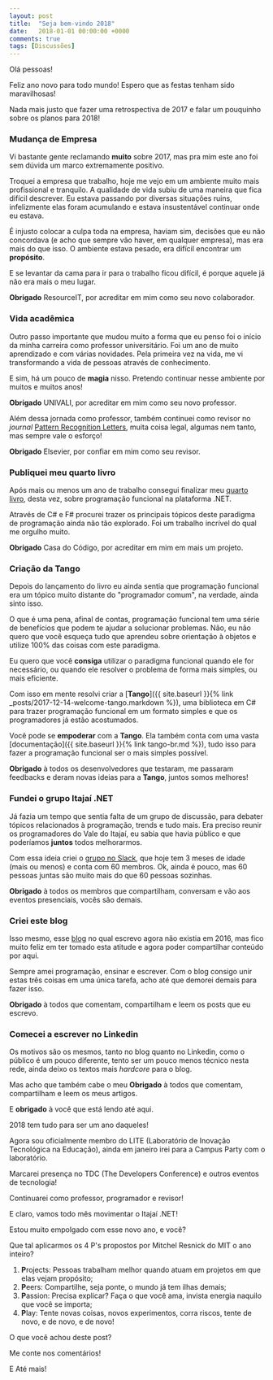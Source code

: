 ```yaml
---
layout: post
title:  "Seja bem-vindo 2018"
date:   2018-01-01 00:00:00 +0000
comments: true
tags: [Discussões]
---
```


Olá pessoas!

Feliz ano novo para todo mundo! Espero que as festas tenham sido maravilhosas!

Nada mais justo que fazer uma retrospectiva de 2017 e falar um pouquinho sobre os planos para 2018!

<!--more-->

### Mudança de Empresa

Vi bastante gente reclamando **muito** sobre 2017, mas pra mim este ano foi sem dúvida um marco extremamente positivo.

Troquei a empresa que trabalho, hoje me vejo em um ambiente muito mais profissional e tranquilo. A qualidade de vida subiu de uma maneira que fica difícil descrever. Eu estava passando por diversas situações ruins, infelizmente elas foram acumulando e estava insustentável continuar onde eu estava.

É injusto colocar a culpa toda na empresa, haviam sim, decisões que eu não concordava (e acho que sempre vão haver, em qualquer empresa), mas era mais do que isso. O ambiente estava pesado, era difícil encontrar um **propósito**.

E se levantar da cama para ir para o trabalho ficou difícil, é porque aquele já não era mais o meu lugar.

**Obrigado** ResourceIT, por acreditar em mim como seu novo colaborador.

### Vida acadêmica

Outro passo importante que mudou muito a forma que eu penso foi o início da minha carreira como professor universitário. Foi um ano de muito aprendizado e com várias novidades. Pela primeira vez na vida, me vi transformando a vida de pessoas através de conhecimento.

E sim, há um pouco de **magia** nisso. Pretendo continuar nesse ambiente por muitos e muitos anos!

**Obrigado** UNIVALI, por acreditar em mim como seu novo professor.

Além dessa jornada como professor, também continuei como revisor no *journal* [Pattern Recognition Letters](https://www.journals.elsevier.com/pattern-recognition-letters/), muita coisa legal, algumas nem tanto, mas sempre vale o esforço!

**Obrigado** Elsevier, por confiar em mim como seu revisor.

### Publiquei meu quarto livro

Após mais ou menos um ano de trabalho consegui finalizar meu [quarto livro](https://www.casadocodigo.com.br/products/livro-programacao-funcional-net), desta vez, sobre programação funcional na plataforma .NET.

Através de C# e F# procurei trazer os principais tópicos deste paradigma de programação ainda não tão explorado. Foi um trabalho incrível do qual me orgulho muito.

**Obrigado** Casa do Código, por acreditar em mim em mais um projeto.

### Criação da Tango

Depois do lançamento do livro eu ainda sentia que programação funcional era um tópico muito distante do "programador comum", na verdade, ainda sinto isso.

O que é uma pena, afinal de contas, programação funcional tem uma série de benefícios que podem te ajudar a solucionar problemas. Não, eu não quero que você esqueça tudo que aprendeu sobre orientação à objetos e utilize 100% das coisas com este paradigma.

Eu quero que você **consiga** utilizar o paradigma funcional quando ele for necessário, ou quando ele resolver o problema de forma mais simples, ou mais eficiente.

Com isso em mente resolvi criar a [**Tango**]({{ site.baseurl }}{% link _posts/2017-12-14-welcome-tango.markdown %}), uma biblioteca em C# para trazer programação funcional em um formato simples e que os programadores já estão acostumados.

Você pode se **empoderar** com a **Tango**. Ela também conta com uma vasta [documentação]({{ site.baseurl }}{% link tango-br.md %}), tudo isso para fazer a programação funcional ser o mais simples possível.

**Obrigado** à todos os desenvolvedores que testaram, me passaram feedbacks e deram novas ideias para a **Tango**, juntos somos melhores!

### Fundei o grupo Itajaí .NET

Já fazia um tempo que sentia falta de um grupo de discussão, para debater tópicos relacionados à programação, trends e tudo mais. Era preciso reunir os programadores do Vale do Itajaí, eu sabia que havia público e que poderíamos **juntos** todos melhorarmos.

Com essa ideia criei o [grupo no Slack](https://itajaidotnet.slack.com), que hoje tem 3 meses de idade (mais ou menos) e conta com 60 membros. Ok, ainda é pouco, mas 60 pessoas juntas são muito mais do que 60 pessoas sozinhas.

**Obrigado** à todos os membros que compartilham, conversam e vão aos eventos presenciais, vocês são demais.

### Criei este blog

Isso mesmo, esse [blog](https://gabrielschade.github.io) no qual escrevo agora não existia em 2016, mas fico muito feliz em ter tomado esta atitude e agora poder compartilhar conteúdo por aqui.

Sempre amei programação, ensinar e escrever. Com o blog consigo unir estas três coisas em uma única tarefa, acho até que demorei demais para fazer isso.

**Obrigado** à todos que comentam, compartilham e leem os posts que eu escrevo.

### Comecei a escrever no Linkedin

Os motivos são os mesmos, tanto no blog quanto no Linkedin, como o público é um pouco diferente, tento ser um pouco menos técnico nesta rede, ainda deixo os textos mais *hardcore* para o blog.

Mas acho que também cabe o meu **Obrigado** à todos que comentam, compartilham e leem os meus artigos.

E **obrigado** à você que está lendo até aqui.


2018 tem tudo para ser um ano daqueles!

Agora sou oficialmente membro do LITE (Laboratório de Inovação Tecnológica na Educação), ainda em janeiro irei para a Campus Party com o laboratório.

Marcarei presença no TDC (The Developers Conference) e outros eventos de tecnologia!

Continuarei como professor, programador e revisor!

E claro, vamos todo mês movimentar o Itajaí .NET!

Estou muito empolgado com esse novo ano, e você?

Que tal aplicarmos os 4 P's propostos por Mitchel Resnick do MIT o ano inteiro?

1. **P**rojects: Pessoas trabalham melhor quando atuam em projetos em que elas vejam propósito;
2. **P**eers: Compartilhe, seja ponte, o mundo já tem ilhas demais;
3. **P**assion: Precisa explicar? Faça o que você ama, invista energia naquilo que você se importa;
4. **P**lay: Tente novas coisas, novos experimentos, corra riscos, tente de novo, e de novo, e de novo!

O que você achou deste post?

Me conte nos comentários!

E Até mais!